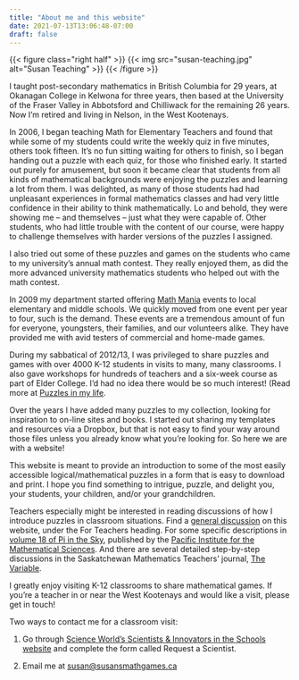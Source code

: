 ```yaml
---
title: "About me and this website"
date: 2021-07-13T13:06:48-07:00
draft: false
---
```


{{< figure class="right half" >}}
{{< img src="susan-teaching.jpg" alt="Susan Teaching" >}}
{{< /figure >}}

I taught post-secondary mathematics in British Columbia for 29 years, at
Okanagan College in Kelwona for three years, then based at the University of the
Fraser Valley in Abbotsford and Chilliwack for the remaining 26 years. Now I’m
retired and living in Nelson, in the West Kootenays.

In 2006, I began teaching Math for Elementary Teachers and found that while some
of my students could write the weekly quiz in five minutes, others took fifteen.
It’s no fun sitting waiting for others to finish, so I began handing out a
puzzle with each quiz, for those who finished early. It started out purely for
amusement, but soon it became clear that students from all kinds of mathematical
backgrounds were enjoying the puzzles and learning a lot from them. I was
delighted, as many of those students  had had unpleasant experiences in formal
mathematics classes and had very little confidence in their ability to think
mathematically. Lo and behold, they were showing me – and themselves – just what
they were capable of. Other students, who had little trouble with the content of
our course, were happy to challenge themselves with harder versions of the
puzzles I assigned.

I also tried out some of these puzzles and games on the students who came to my
university’s annual math contest. They really enjoyed them, as did the more
advanced university mathematics students who helped out with the math contest.

In 2009 my department started offering [Math
Mania](https://www.ufv.ca/math/science-in-the-community/math-mania/) events to
local elementary and middle schools.  We quickly moved from one event per year
to four, such is the demand. These events are a tremendous amount of fun for
everyone, youngsters, their families, and our volunteers alike. They have
provided me with avid testers of commercial and home-made games.

During my sabbatical of 2012/13, I was privileged to share puzzles and games
with over 4000 K-12 students in visits to many, many classrooms. I also gave
workshops for hundreds of teachers and a six-week course as part of Elder
College. I’d had no idea there would be so much interest! (Read more at [Puzzles
in my
life](wp-content/uploads/2014/09/Pages-from-Notes_Oct-Nov-RGB_Web.pdf).

Over the years I have added many puzzles to my collection, looking for
inspiration to on-line sites and books.  I started out sharing my templates and
resources via a Dropbox, but that is not easy to find your way around those
files unless you already know what you’re looking for. So here we are with a
website!

This website is meant to provide an introduction to some of the most easily
accessible logical/mathematical puzzles in a form that is easy to download and
print.  I hope you find something to intrigue, puzzle, and delight you, your
students, your children, and/or your grandchildren.

Teachers especially might be interested in reading discussions of how I
introduce puzzles in classroom situations. Find a [general
discussion](/classroom-introductions/) on this
website, under the For Teachers heading. For some  specific descriptions in
[volume 18 of Pi in the Sky](https://media.pims.math.ca/pi_in_sky/pi18.pdf),
published by the [Pacific Institute for the Mathematical
Sciences](https://www.pims.math.ca).  And there are several detailed
step-by-step discussions in  the Saskatchewan Mathematics Teachers’ journal, [The
Variable](http://smts.ca/the-variable/).

I greatly enjoy visiting K-12 classrooms to share mathematical games.  If you’re
a teacher in or near the West Kootenays and would like a visit, please get in
touch!

Two ways to contact me for a classroom visit:

1) Go through [Science World’s Scientists & Innovators in the Schools
website](http://www.scienceworld.ca/sis) and complete the form called Request a
Scientist.

2) Email me at susan@susansmathgames.ca
